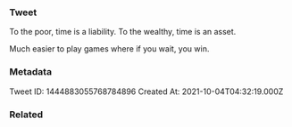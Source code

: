 ### Tweet
To the poor, time is a liability. 
To the wealthy, time is an asset.

Much easier to play games where if you wait, you win.

### Metadata
Tweet ID: 1444883055768784896
Created At: 2021-10-04T04:32:19.000Z

### Related

